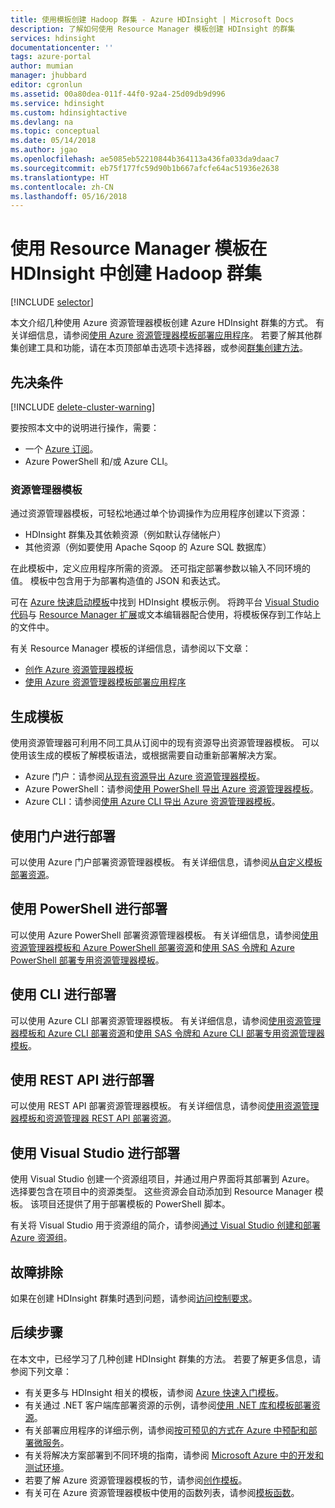 ```yaml
---
title: 使用模板创建 Hadoop 群集 - Azure HDInsight | Microsoft Docs
description: 了解如何使用 Resource Manager 模板创建 HDInsight 的群集
services: hdinsight
documentationcenter: ''
tags: azure-portal
author: mumian
manager: jhubbard
editor: cgronlun
ms.assetid: 00a80dea-011f-44f0-92a4-25d09db9d996
ms.service: hdinsight
ms.custom: hdinsightactive
ms.devlang: na
ms.topic: conceptual
ms.date: 05/14/2018
ms.author: jgao
ms.openlocfilehash: ae5085eb52210844b364113a436fa033da9daac7
ms.sourcegitcommit: eb75f177fc59d90b1b667afcfe64ac51936e2638
ms.translationtype: HT
ms.contentlocale: zh-CN
ms.lasthandoff: 05/16/2018
---
```

# <a name="create-hadoop-clusters-in-hdinsight-by-using-resource-manager-templates"></a>使用 Resource Manager 模板在 HDInsight 中创建 Hadoop 群集
[!INCLUDE [selector](../../includes/hdinsight-create-linux-cluster-selector.md)]

本文介绍几种使用 Azure 资源管理器模板创建 Azure HDInsight 群集的方式。 有关详细信息，请参阅[使用 Azure 资源管理器模板部署应用程序](../azure-resource-manager/resource-group-template-deploy.md)。 若要了解其他群集创建工具和功能，请在本页顶部单击选项卡选择器，或参阅[群集创建方法](hdinsight-hadoop-provision-linux-clusters.md#cluster-setup-methods)。

## <a name="prerequisites"></a>先决条件
[!INCLUDE [delete-cluster-warning](../../includes/hdinsight-delete-cluster-warning.md)]

要按照本文中的说明进行操作，需要：

* 一个 [Azure 订阅](https://azure.microsoft.com/documentation/videos/get-azure-free-trial-for-testing-hadoop-in-hdinsight/)。
* Azure PowerShell 和/或 Azure CLI。

### <a name="resource-manager-templates"></a>资源管理器模板
通过资源管理器模板，可轻松地通过单个协调操作为应用程序创建以下资源：
* HDInsight 群集及其依赖资源（例如默认存储帐户）
* 其他资源（例如要使用 Apache Sqoop 的 Azure SQL 数据库）

在此模板中，定义应用程序所需的资源。 还可指定部署参数以输入不同环境的值。 模板中包含用于为部署构造值的 JSON 和表达式。

可在 [Azure 快速启动模板](https://azure.microsoft.com/resources/templates/?term=hdinsight)中找到 HDInsight 模板示例。 将跨平台 [Visual Studio 代码](https://code.visualstudio.com/#alt-downloads)与 [Resource Manager 扩展](https://marketplace.visualstudio.com/items?itemName=msazurermtools.azurerm-vscode-tools)或文本编辑器配合使用，将模板保存到工作站上的文件中。 

有关 Resource Manager 模板的详细信息，请参阅以下文章：

* [创作 Azure 资源管理器模板](../azure-resource-manager/resource-group-authoring-templates.md)
* [使用 Azure 资源管理器模板部署应用程序](../azure-resource-manager/resource-group-template-deploy.md)

## <a name="generate-templates"></a>生成模板

使用资源管理器可利用不同工具从订阅中的现有资源导出资源管理器模板。 可以使用该生成的模板了解模板语法，或根据需要自动重新部署解决方案。

- Azure 门户：请参阅[从现有资源导出 Azure 资源管理器模板](../azure-resource-manager/resource-manager-export-template.md)。
- Azure PowerShell：请参阅[使用 PowerShell 导出 Azure 资源管理器模板](../azure-resource-manager/resource-manager-export-template-powershell.md)。
- Azure CLI：请参阅[使用 Azure CLI 导出 Azure 资源管理器模板](../azure-resource-manager/resource-manager-export-template-cli.md)。


## <a name="deploy-using-the-portal"></a>使用门户进行部署

可以使用 Azure 门户部署资源管理器模板。 有关详细信息，请参阅[从自定义模板部署资源](../azure-resource-manager/resource-group-template-deploy-portal.md#deploy-resources-from-custom-template)。

## <a name="deploy-using-powershell"></a>使用 PowerShell 进行部署

可以使用 Azure PowerShell 部署资源管理器模板。 有关详细信息，请参阅[使用资源管理器模板和 Azure PowerShell 部署资源](../azure-resource-manager/resource-group-template-deploy.md)和[使用 SAS 令牌和 Azure PowerShell 部署专用资源管理器模板](../azure-resource-manager/resource-manager-powershell-sas-token.md)。

## <a name="deploy-using-cli"></a>使用 CLI 进行部署

可以使用 Azure CLI 部署资源管理器模板。 有关详细信息，请参阅[使用资源管理器模板和 Azure CLI 部署资源](../azure-resource-manager/resource-group-template-deploy-cli.md)和[使用 SAS 令牌和 Azure CLI 部署专用资源管理器模板](../azure-resource-manager/resource-manager-cli-sas-token.md)。

## <a name="deploy-using-the-rest-api"></a>使用 REST API 进行部署
可以使用 REST API 部署资源管理器模板。 有关详细信息，请参阅[使用资源管理器模板和资源管理器 REST API 部署资源](../azure-resource-manager/resource-group-template-deploy-rest.md)。

## <a name="deploy-with-visual-studio"></a>使用 Visual Studio 进行部署
 使用 Visual Studio 创建一个资源组项目，并通过用户界面将其部署到 Azure。 选择要包含在项目中的资源类型。 这些资源会自动添加到 Resource Manager 模板。 该项目还提供了用于部署模板的 PowerShell 脚本。

有关将 Visual Studio 用于资源组的简介，请参阅[通过 Visual Studio 创建和部署 Azure 资源组](../azure-resource-manager/vs-azure-tools-resource-groups-deployment-projects-create-deploy.md)。

## <a name="troubleshoot"></a>故障排除

如果在创建 HDInsight 群集时遇到问题，请参阅[访问控制要求](hdinsight-administer-use-portal-linux.md#create-clusters)。

## <a name="next-steps"></a>后续步骤
在本文中，已经学习了几种创建 HDInsight 群集的方法。 若要了解更多信息，请参阅下列文章：

* 有关更多与 HDInsight 相关的模板，请参阅 [Azure 快速入门模板](https://azure.microsoft.com/resources/templates/?term=hdinsight)。
* 有关通过 .NET 客户端库部署资源的示例，请参阅[使用 .NET 库和模板部署资源](../virtual-machines/windows/csharp-template.md?toc=%2fazure%2fvirtual-machines%2fwindows%2ftoc.json)。
* 有关部署应用程序的详细示例，请参阅[按可预见的方式在 Azure 中预配和部署微服务](../app-service/app-service-deploy-complex-application-predictably.md)。
* 有关将解决方案部署到不同环境的指南，请参阅 [Microsoft Azure 中的开发和测试环境](../solution-dev-test-environments.md)。
* 若要了解 Azure 资源管理器模板的节，请参阅[创作模板](../azure-resource-manager/resource-group-authoring-templates.md)。
* 有关可在 Azure 资源管理器模板中使用的函数列表，请参阅[模板函数](../azure-resource-manager/resource-group-template-functions.md)。
